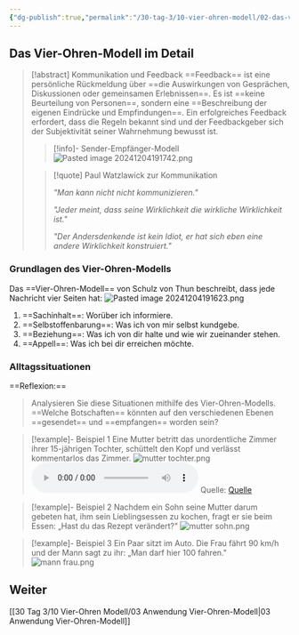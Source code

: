 ```yaml
---
{"dg-publish":true,"permalink":"/30-tag-3/10-vier-ohren-modell/02-das-vier-ohren-modell/","noteIcon":""}
---
```


## Das Vier-Ohren-Modell im Detail

> [!abstract] Kommunikation und Feedback
> ==Feedback== ist eine persönliche Rückmeldung über ==die Auswirkungen von Gesprächen, Diskussionen oder gemeinsamen Erlebnissen==. Es ist ==keine Beurteilung von Personen==, sondern eine ==Beschreibung der eigenen Eindrücke und Empfindungen==. Ein erfolgreiches Feedback erfordert, dass die Regeln bekannt sind und der Feedbackgeber sich der Subjektivität seiner Wahrnehmung bewusst ist.
>>[!info]- Sender-Empfänger-Modell
>>![Pasted image 20241204191742.png](/img/user/Pasted%20image%2020241204191742.png)
>
>>[!quote] Paul Watzlawick zur Kommunikation
>>
>> *"Man kann nicht nicht kommunizieren."*
>>
>> *"Jeder meint, dass seine Wirklichkeit die wirkliche Wirklichkeit ist."*
>>
>> *"Der Andersdenkende ist kein Idiot, er hat sich eben eine andere Wirklichkeit konstruiert."*


### Grundlagen des Vier-Ohren-Modells

Das ==Vier-Ohren-Modell== von Schulz von Thun beschreibt, dass jede Nachricht vier Seiten hat:
![Pasted image 20241204191623.png](/img/user/Pasted%20image%2020241204191623.png)

1. ==Sachinhalt==: Worüber ich informiere.
2. ==Selbstoffenbarung==: Was ich von mir selbst kundgebe.
3. ==Beziehung==: Was ich von dir halte und wie wir zueinander stehen.
4. ==Appell==: Was ich bei dir erreichen möchte.

### Alltagssituationen
==Reflexion:==
> Analysieren Sie diese Situationen mithilfe des Vier-Ohren-Modells. ==Welche Botschaften== könnten auf den verschiedenen Ebenen ==gesendet== und ==empfangen== worden sein?

>[!example]- Beispiel 1 
>Eine Mutter betritt das unordentliche Zimmer ihrer 15-jährigen Tochter, schüttelt den Kopf und verlässt kommentarlos das Zimmer.
>![mutter tochter.png](/img/user/mutter%20tochter.png)
><audio controls><source src="https://download-media.srf.ch/world/audio/WortSchatz_radio/2015/10/WortSchatz-radio_a88ae59d20e546b2af48981d782e0f0a.mp3"></audio>
>Quelle: [Quelle](https://www.srf.ch/audio/wortschatz/untermiete-von-carol-blanc?id=dd6ca264-cc45-4159-a05c-c8ad617d68f3#autoplay)

>[!example]- Beispiel 2
>Nachdem ein Sohn seine Mutter darum gebeten hat, ihm sein Lieblingsessen zu kochen, fragt er sie beim Essen: „Hast du das Rezept verändert?"
>![mutter sohn.png](/img/user/mutter%20sohn.png)

>[!example]- Beispiel 3
>Ein Paar sitzt im Auto. Die Frau fährt 90 km/h und der Mann sagt zu ihr: „Man darf hier 100 fahren."
>![mann frau.png](/img/user/mann%20frau.png)


## Weiter
[[30 Tag 3/10 Vier-Ohren Modell/03 Anwendung Vier-Ohren-Modell\|03 Anwendung Vier-Ohren-Modell]]
